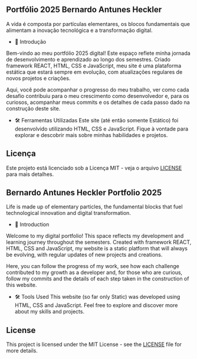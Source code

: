 

## Portfólio 2025 Bernardo Antunes Heckler
  

A vida é composta por partículas elementares, os blocos fundamentais que alimentam a inovação tecnológica e a transformação digital.


* 📰 Introdução

Bem-vindo ao meu portfólio 2025 digital! Este espaço reflete minha jornada de desenvolvimento e aprendizado ao longo dos semestres. Criado framework REACT, HTML, CSS e JavaScript, meu site é uma plataforma estática que estará sempre em evolução, com atualizações regulares de novos projetos e criações.

Aqui, você pode acompanhar o progresso do meu trabalho, ver como cada desafio contribuiu para o meu crescimento como desenvolvedor e, para os curiosos, acompanhar meus commits e os detalhes de cada passo dado na construção deste site.

* 🛠️ Ferramentas Utilizadas
Este site (até então somente Estático) foi desenvolvido utilizando HTML, CSS e JavaScript. Fique à vontade para explorar e descobrir mais sobre minhas habilidades e projetos.

## Licença

Este projeto está licenciado sob a Licença MIT - veja o arquivo [LICENSE](LICENSE) para mais detalhes.





## Bernardo Antunes Heckler Portfolio 2025

Life is made up of elementary particles, the fundamental blocks that fuel technological innovation and digital transformation.

* 📰 Introduction

Welcome to my digital portfolio! This space reflects my development and learning journey throughout the semesters. Created with framework REACT, HTML, CSS and JavaScript, my website is a static platform that will always be evolving, with regular updates of new projects and creations.

Here, you can follow the progress of my work, see how each challenge contributed to my growth as a developer and, for those who are curious, follow my commits and the details of each step taken in the construction of this website.

* 🛠️ Tools Used
This website (so far only Static) was developed using HTML, CSS and JavaScript. Feel free to explore and discover more about my skills and projects.

## License

This project is licensed under the MIT License - see the [LICENSE](LICENSE) file for more details.